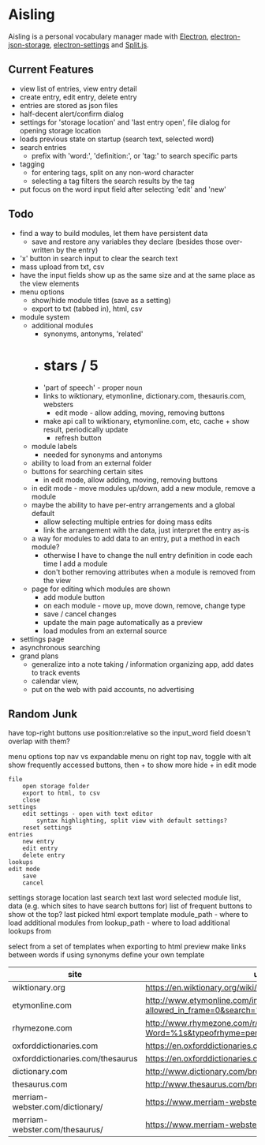 # Aisling
Aisling is a personal vocabulary manager made with [Electron](https://electronjs.org/), [electron-json-storage](https://github.com/electron-userland/electron-json-storage), [electron-settings](https://github.com/nathanbuchar/electron-settings) and [Split.js](https://nathancahill.github.io/Split.js/).

## Current Features

- view list of entries, view entry detail
- create entry, edit entry, delete entry
- entries are stored as json files
- half-decent alert/confirm dialog
- settings for 'storage location' and 'last entry open', file dialog for opening storage location
- loads previous state on startup (search text, selected word)
- search entries
    - prefix with 'word:', 'definition:', or 'tag:' to search specific parts
- tagging
    - for entering tags, split on any non-word character
    - selecting a tag filters the search results by the tag
- put focus on the word input field after selecting 'edit' and 'new'

## Todo
- find a way to build modules, let them have persistent data
    - save and restore any variables they declare (besides those over-written by the entry)
- 'x' button in search input to clear the search text
- mass upload from txt, csv
- have the input fields show up as the same size and at the same place as the view elements
- menu options
    - show/hide module titles (save as a setting)
    - export to txt (tabbed in), html, csv
- module system
    - additional modules
        - synonyms, antonyms, 'related'
        - # stars / 5
        - 'part of speech' - proper noun
        - links to wiktionary, etymonline, dictionary.com, thesauris.com, websters
            - edit mode - allow adding, moving, removing buttons
        - make api call to wiktionary, etymonline.com, etc, cache + show result, periodically update
            - refresh button
    - module labels
        - needed for synonyms and antonyms
    - ability to load from an external folder
    - buttons for searching certain sites
        - in edit mode, allow adding, moving, removing buttons
    - in edit mode - move modules up/down, add a new module, remove a module
    - maybe the ability to have per-entry arrangements and a global default
        - allow selecting multiple entries for doing mass edits
        - link the arrangement with the data, just interpret the entry as-is
    - a way for modules to add data to an entry, put a method in each module?
        - otherwise I have to change the null entry definition in code each time I add a module
        - don't bother removing attributes when a module is removed from the view
    - page for editing which modules are shown
        - add module button
        - on each module - move up, move down, remove, change type
        - save / cancel changes
        - update the main page automatically as a preview
        - load modules from an external source
- settings page
- asynchronous searching
- grand plans
    - generalize into a note taking / information organizing app, add dates to track events
    - calendar view, 
    - put on the web with paid accounts, no advertising

## Random Junk


have top-right buttons use position:relative so the input_word field doesn't overlap with them?


menu options
    top nav vs expandable menu on right
        top nav, toggle with alt
    show frequently accessed buttons, then + to show more
        hide + in edit mode

    file
        open storage folder
        export to html, to csv
        close
    settings
        edit settings - open with text editor
            syntax highlighting, split view with default settings?
        reset settings
    entries
        new entry
        edit entry
        delete entry
    lookups
    edit mode
        save
        cancel
    


settings
    storage location
    last search text
    last word selected
    module list, data (e.g. which sites to have search buttons for)
    list of frequent buttons to show ot the top?
    last picked html export template
    module_path - where to load additional modules from
    lookup_path - where to load additional lookups from



select from a set of templates when exporting to html
    preview
    make links between words if using synonyms
    define your own template


| site | url |
|--- |--- |
| wiktionary.org | https://en.wiktionary.org/wiki/%1s |
| etymonline.com | http://www.etymonline.com/index.php?allowed_in_frame=0&search=%1s |
| rhymezone.com | http://www.rhymezone.com/r/rhyme.cgi?Word=%1s&typeofrhyme=perfect&org1=syl&org2=l&org3=y |
| oxforddictionaries.com | https://en.oxforddictionaries.com/definition/us/%1s |
| oxforddictionaries.com/thesaurus | https://en.oxforddictionaries.com/thesaurus/%1s |
| dictionary.com | http://www.dictionary.com/browse/%1s?s=t |
| thesaurus.com | http://www.thesaurus.com/browse/%1s?s=t |
| merriam-webster.com/dictionary/ | https://www.merriam-webster.com/dictionary/%1s |
| merriam-webster.com/thesaurus/ | https://www.merriam-webster.com/thesaurus/%1s |


